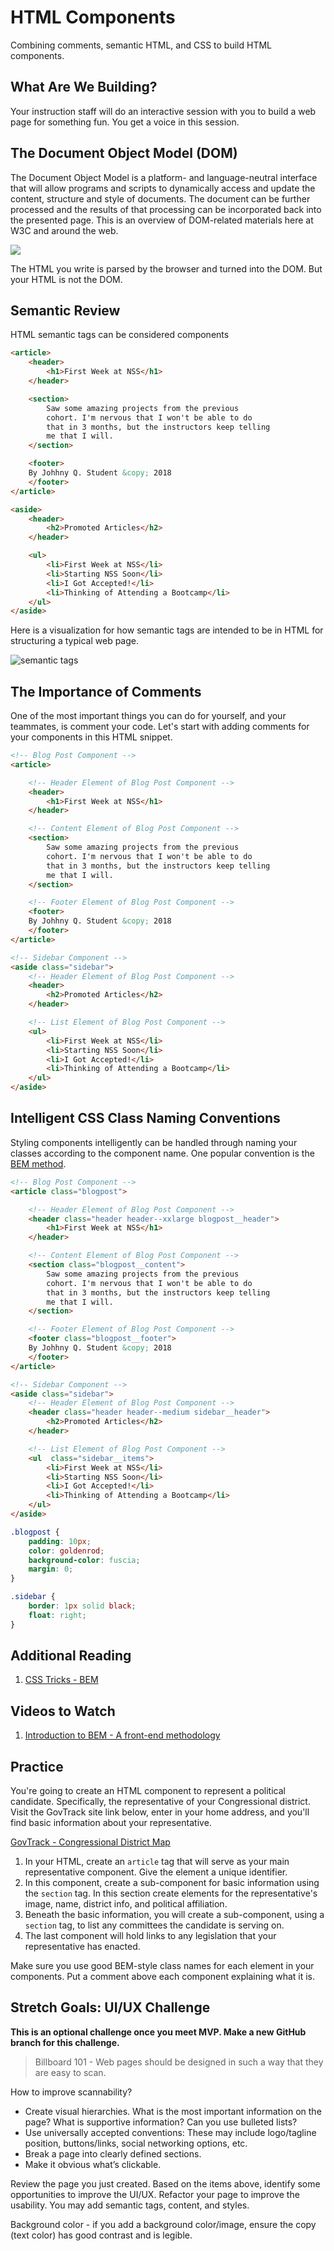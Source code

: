# HTML Components

Combining comments, semantic HTML, and CSS to build HTML components.

## What Are We Building?

Your instruction staff will do an interactive session with you to build a web page for something fun. You get a voice in this session.

## The Document Object Model (DOM)

The Document Object Model is a platform- and language-neutral interface that will allow programs and scripts to dynamically access and update the content, structure and style of documents. The document can be further processed and the results of that processing can be incorporated back into the presented page. This is an overview of DOM-related materials here at W3C and around the web.

<img src="http://www.w3.org/TR/DOM-Level-2-Core/images/table.gif">

The HTML you write is parsed by the browser and turned into the DOM. But your HTML is not the DOM.

## Semantic Review

HTML semantic tags can be considered components

```html
<article>
    <header>
        <h1>First Week at NSS</h1>
    </header>

    <section>
        Saw some amazing projects from the previous
        cohort. I'm nervous that I won't be able to do
        that in 3 months, but the instructors keep telling
        me that I will.
    </section>

    <footer>
    By Johhny Q. Student &copy; 2018
    </footer>
</article>

<aside>
    <header>
        <h2>Promoted Articles</h2>
    </header>

    <ul>
        <li>First Week at NSS</li>
        <li>Starting NSS Soon</li>
        <li>I Got Accepted!</li>
        <li>Thinking of Attending a Bootcamp</li>
    </ul>
</aside>
```

Here is a visualization for how semantic tags are intended to be in HTML for structuring a typical web page.

![semantic tags](../images/html-semantic-tags.png)

## The Importance of Comments

One of the most important things you can do for yourself, and your teammates, is comment your code. Let's start with adding comments for your components in this HTML snippet.

```html
<!-- Blog Post Component -->
<article>

    <!-- Header Element of Blog Post Component -->
    <header>
        <h1>First Week at NSS</h1>
    </header>

    <!-- Content Element of Blog Post Component -->
    <section>
        Saw some amazing projects from the previous
        cohort. I'm nervous that I won't be able to do
        that in 3 months, but the instructors keep telling
        me that I will.
    </section>

    <!-- Footer Element of Blog Post Component -->
    <footer>
    By Johhny Q. Student &copy; 2018
    </footer>
</article>

<!-- Sidebar Component -->
<aside class="sidebar">
    <!-- Header Element of Blog Post Component -->
    <header>
        <h2>Promoted Articles</h2>
    </header>

    <!-- List Element of Blog Post Component -->
    <ul>
        <li>First Week at NSS</li>
        <li>Starting NSS Soon</li>
        <li>I Got Accepted!</li>
        <li>Thinking of Attending a Bootcamp</li>
    </ul>
</aside>
```

## Intelligent CSS Class Naming Conventions

Styling components intelligently can be handled through naming your classes according to the component name. One popular convention is the [BEM method](http://getbem.com/introduction/).

```html
<!-- Blog Post Component -->
<article class="blogpost">

    <!-- Header Element of Blog Post Component -->
    <header class="header header--xxlarge blogpost__header">
        <h1>First Week at NSS</h1>
    </header>

    <!-- Content Element of Blog Post Component -->
    <section class="blogpost__content">
        Saw some amazing projects from the previous
        cohort. I'm nervous that I won't be able to do
        that in 3 months, but the instructors keep telling
        me that I will.
    </section>

    <!-- Footer Element of Blog Post Component -->
    <footer class="blogpost__footer">
    By Johhny Q. Student &copy; 2018
    </footer>
</article>

<!-- Sidebar Component -->
<aside class="sidebar">
    <!-- Header Element of Blog Post Component -->
    <header class="header header--medium sidebar__header">
        <h2>Promoted Articles</h2>
    </header>

    <!-- List Element of Blog Post Component -->
    <ul  class="sidebar__items">
        <li>First Week at NSS</li>
        <li>Starting NSS Soon</li>
        <li>I Got Accepted!</li>
        <li>Thinking of Attending a Bootcamp</li>
    </ul>
</aside>
```

```css
.blogpost {
    padding: 10px;
    color: goldenrod;
    background-color: fuscia;
    margin: 0;
}

.sidebar {
    border: 1px solid black;
    float: right;
}
```

## Additional Reading

1. [CSS Tricks - BEM](https://css-tricks.com/bem-101/)

## Videos to Watch

1. [Introduction to BEM - A front-end methodology](https://www.youtube.com/watch?v=IO-4Z32O--c)

## Practice

You're going to create an HTML component to represent a political candidate. Specifically, the representative of your Congressional district. Visit the GovTrack site link below, enter in your home address, and you'll find basic information about your representative.

[GovTrack - Congressional District Map](https://www.govtrack.us/congress/members/map)

1. In your HTML, create an `article` tag that will serve as your main representative component. Give the element a unique identifier.
1. In this component, create a sub-component for basic information using the `section` tag. In this section create elements for the representative's image, name, district info, and political affiliation.
1. Beneath the basic information, you will create a sub-component, using a `section` tag, to list any committees the candidate is serving on.
1. The last component will hold links to any legislation that your representative has enacted.

Make sure you use good BEM-style class names for each element in your components. Put a comment above each component explaining what it is.

## Stretch Goals: UI/UX Challenge
**This is an optional challenge once you meet MVP. Make a new GitHub branch for this challenge.**

> Billboard 101 - Web pages should be designed in such a way that they are easy to scan.

How to improve scannability?
* Create visual hierarchies. What is the most important information on the page? What is supportive information? Can you use bulleted lists?
* Use universally accepted conventions: These may include logo/tagline position, buttons/links, social networking options, etc.
* Break a page into clearly defined sections.
* Make it obvious what’s clickable.

Review the page you just created. Based on the items above, identify some opportunities to improve the UI/UX. Refactor your page to improve the usability. You may add semantic tags, content, and styles.

Background color - if you add a background color/image, ensure the copy (text color) has good contrast and is legible.

